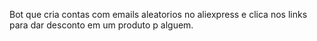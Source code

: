 Bot que cria contas com emails aleatorios no aliexpress e clica nos links para dar desconto em um produto p alguem.